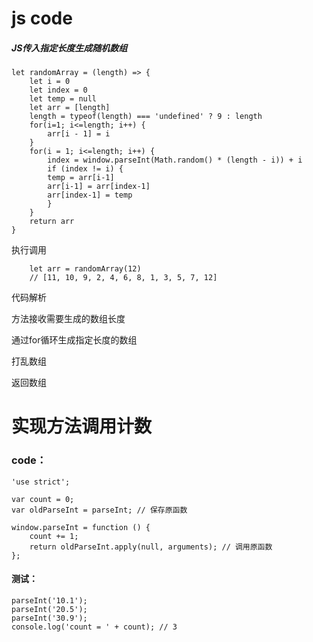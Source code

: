 # js code
##### JS传入指定长度生成随机数组
```
let randomArray = (length) => {
    let i = 0
    let index = 0
    let temp = null
    let arr = [length]
    length = typeof(length) === 'undefined' ? 9 : length
    for(i=1; i<=length; i++) {
        arr[i - 1] = i
    }
    for(i = 1; i<=length; i++) {
        index = window.parseInt(Math.random() * (length - i)) + i
        if (index != i) {
        temp = arr[i-1]
        arr[i-1] = arr[index-1]
        arr[index-1] = temp
        }
    }
    return arr
}
```

执行调用

```
    let arr = randomArray(12)
    // [11, 10, 9, 2, 4, 6, 8, 1, 3, 5, 7, 12]
```


代码解析

方法接收需要生成的数组长度

通过for循环生成指定长度的数组

打乱数组

返回数组


# 实现方法调用计数
### code：
```
'use strict';

var count = 0;
var oldParseInt = parseInt; // 保存原函数

window.parseInt = function () {
    count += 1;
    return oldParseInt.apply(null, arguments); // 调用原函数
};
```

#### 测试：
```
parseInt('10.1');
parseInt('20.5');
parseInt('30.9');
console.log('count = ' + count); // 3
```

